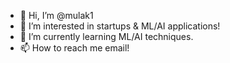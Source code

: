 - 👋 Hi, I’m @mulak1
- 👀 I’m interested in startups & ML/AI applications!
- 🌱 I’m currently learning ML/AI techniques.
- 📫 How to reach me email!

<!---
mulak1/mulak1 is a ✨ special ✨ repository because its `README.md` (this file) appears on your GitHub profile.
You can click the Preview link to take a look at your changes.
--->
